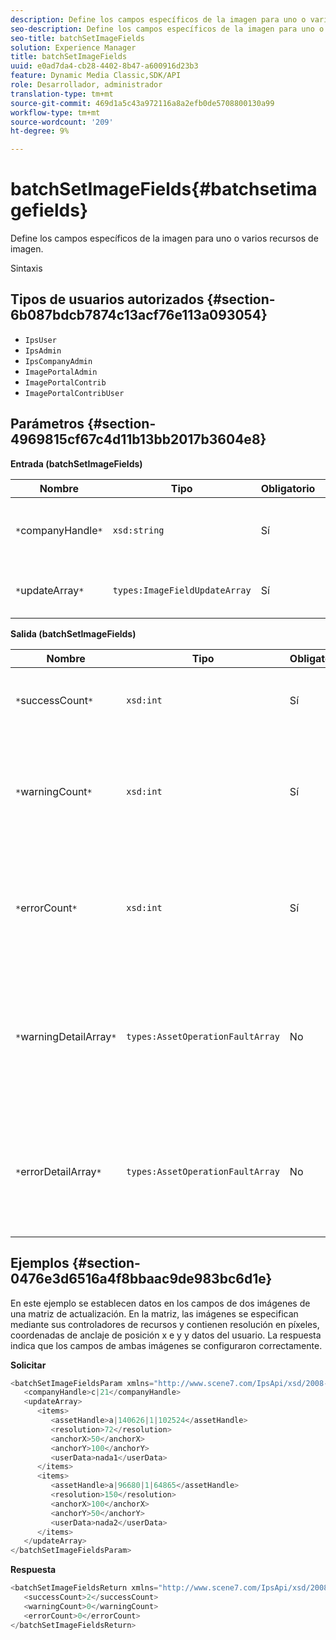 ```yaml
---
description: Define los campos específicos de la imagen para uno o varios recursos de imagen.
seo-description: Define los campos específicos de la imagen para uno o varios recursos de imagen.
seo-title: batchSetImageFields
solution: Experience Manager
title: batchSetImageFields
uuid: e0ad7da4-cb28-4402-8b47-a600916d23b3
feature: Dynamic Media Classic,SDK/API
role: Desarrollador, administrador
translation-type: tm+mt
source-git-commit: 469d1a5c43a972116a8a2efb0de5708800130a99
workflow-type: tm+mt
source-wordcount: '209'
ht-degree: 9%

---
```



# batchSetImageFields{#batchsetimagefields}

Define los campos específicos de la imagen para uno o varios recursos de imagen.

Sintaxis

## Tipos de usuarios autorizados {#section-6b087bdcb7874c13acf76e113a093054}

* `IpsUser`
* `IpsAdmin`
* `IpsCompanyAdmin`
* `ImagePortalAdmin`
* `ImagePortalContrib`
* `ImagePortalContribUser`

## Parámetros {#section-4969815cf67c4d11b13bb2017b3604e8}

**Entrada (batchSetImageFields)**

| Nombre | Tipo | Obligatorio | Descripción |
|---|---|---|---|
| `*`companyHandle`*` | `xsd:string` | Sí | El identificador de la empresa que contiene los recursos de imagen. |
| `*`updateArray`*` | `types:ImageFieldUpdateArray` | Sí | La matriz de actualizaciones del campo de imagen. |

**Salida (batchSetImageFields)**

| Nombre | Tipo | Obligatorio | Descripción |
|---|---|---|---|
| `*`successCount`*` | `xsd:int` | Sí | Número de campos de imagen establecidos correctamente. |
| `*`warningCount`*` | `xsd:int` | Sí | Número de advertencias generadas cuando la operación intentó establecer los campos de imagen. |
| `*`errorCount`*` | `xsd:int` | Sí | Número de errores generados cuando la operación intentó establecer los campos de imagen. |
| `*`warningDetailArray`*` | `types:AssetOperationFaultArray` | No | Matriz de detalles asociados con los recursos que generaron advertencias cuando la operación intentó aplicar las actualizaciones. |
| `*`errorDetailArray`*` | `types:AssetOperationFaultArray` | No | Matriz de detalles asociados con los recursos que generaron errores cuando la operación intentó aplicar las actualizaciones. |

## Ejemplos {#section-0476e3d6516a4f8bbaac9de983bc6d1e}

En este ejemplo se establecen datos en los campos de dos imágenes de una matriz de actualización. En la matriz, las imágenes se especifican mediante sus controladores de recursos y contienen resolución en píxeles, coordenadas de anclaje de posición x e y y datos del usuario. La respuesta indica que los campos de ambas imágenes se configuraron correctamente.

**Solicitar**

```java
<batchSetImageFieldsParam xmlns="http://www.scene7.com/IpsApi/xsd/2008-01-15">
   <companyHandle>c|21</companyHandle>
   <updateArray>
      <items>
         <assetHandle>a|140626|1|102524</assetHandle>
         <resolution>72</resolution>
         <anchorX>50</anchorX>
         <anchorY>100</anchorY>
         <userData>nada1</userData>
      </items>
      <items>
         <assetHandle>a|96680|1|64865</assetHandle>
         <resolution>150</resolution>
         <anchorX>100</anchorX>
         <anchorY>50</anchorY>
         <userData>nada2</userData>
      </items>
   </updateArray>
</batchSetImageFieldsParam>
```

**Respuesta**

```java
<batchSetImageFieldsReturn xmlns="http://www.scene7.com/IpsApi/xsd/2008-01-15">
   <successCount>2</successCount>
   <warningCount>0</warningCount>
   <errorCount>0</errorCount>
</batchSetImageFieldsReturn>
```

